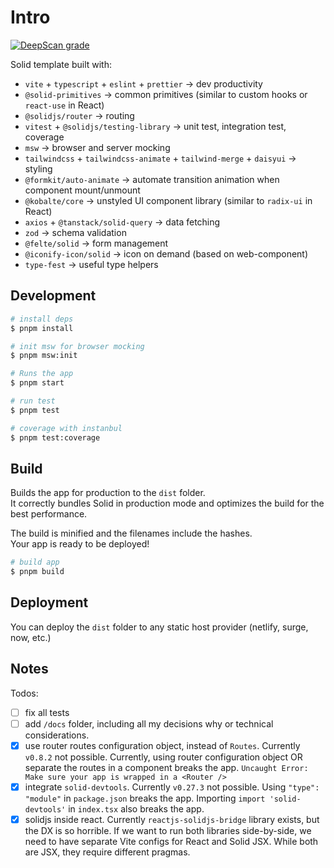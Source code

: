 # Intro

[![DeepScan grade](https://deepscan.io/api/teams/13942/projects/24678/branches/761600/badge/grade.svg)](https://deepscan.io/dashboard#view=project&tid=13942&pid=24678&bid=761600)

Solid template built with:

- `vite` + `typescript` + `eslint` + `prettier` -> dev productivity
- `@solid-primitives` -> common primitives (similar to custom hooks or `react-use` in React)
- `@solidjs/router` -> routing
- `vitest` + `@solidjs/testing-library` -> unit test, integration test, coverage
- `msw` -> browser and server mocking
- `tailwindcss` + `tailwindcss-animate` + `tailwind-merge` + `daisyui` -> styling
- `@formkit/auto-animate` -> automate transition animation when component mount/unmount
- `@kobalte/core` -> unstyled UI component library (similar to `radix-ui` in React)
- `axios` + `@tanstack/solid-query` -> data fetching
- `zod` -> schema validation
- `@felte/solid` -> form management
- `@iconify-icon/solid` -> icon on demand (based on web-component)
- `type-fest` -> useful type helpers

## Development

```bash
# install deps
$ pnpm install

# init msw for browser mocking
$ pnpm msw:init

# Runs the app
$ pnpm start
```

```bash
# run test
$ pnpm test

# coverage with instanbul
$ pnpm test:coverage
```

## Build

Builds the app for production to the `dist` folder.<br>
It correctly bundles Solid in production mode and optimizes the build for the best performance.

The build is minified and the filenames include the hashes.<br>
Your app is ready to be deployed!

```bash
# build app
$ pnpm build
```

## Deployment

You can deploy the `dist` folder to any static host provider (netlify, surge, now, etc.)

## Notes

Todos:

- [ ] fix all tests
- [ ] add `/docs` folder, including all my decisions why or technical considerations.
- [x] use router routes configuration object, instead of `Routes`. Currently `v0.8.2` not possible. Currently, using router configuration object OR separate the routes in a component breaks the app. `Uncaught Error: Make sure your app is wrapped in a <Router />`
- [x] integrate `solid-devtools`. Currently `v0.27.3` not possible. Using `"type": "module"` in `package.json` breaks the app. Importing `import 'solid-devtools'` in `index.tsx` also breaks the app.
- [x] solidjs inside react. Currently `reactjs-solidjs-bridge` library exists, but the DX is so horrible. If we want to run both libraries side-by-side, we need to have separate Vite configs for React and Solid JSX. While both are JSX, they require different pragmas.
